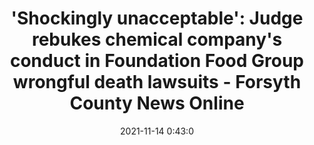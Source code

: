 ---
"title": "'Shockingly unacceptable': Judge rebukes chemical company's conduct in Foundation Food Group wrongful death lawsuits - Forsyth County News Online"
"date": "2021-11-14 0:43:0"
"feed_name": "GOOGLENEWSINDUSTRIAL"
"feed_website": "https://news.google.com/search?q=industrial%2Bincident&hl=en-US&gl=US&ceid=US:en"
"feed_rss": "https://news.google.com/rss/search?q=industrial%2Bincident&hl=en-US&gl=US&ceid=US:en"
"link": "https://www.forsythnews.com/news/public-safety/shockingly-unacceptable-judge-rebukes-chemical-companys-conduct-in-foundation-food-group-wrongful-death-lawsuits/"
"source": "{'href': 'https://www.forsythnews.com', 'title': 'Forsyth County News Online'}"
"file": "_posts/2021-1-1-2a58cc627c51579ef4ef5400d2efad393c014ef9.md"
"accident": "0"
"drilling": "0"
"dead": "0"
"injured": "0"
"arrested": "0"
"place": "unknown place"
"where": "unknown site"
"causes": "unknown"
"place_uri": "unknown place"
---